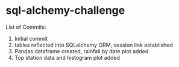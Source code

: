 # sql-alchemy-challenge
List of Commits:
1. Initial commit
2. tables reflected into SQLalchemy ORM, session link established 
3. Pandas dataframe created, rainfall by date plot added
4. Top station data and histogram plot added